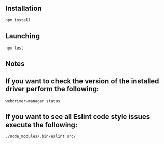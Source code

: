 ## Installation

```bash
npm install
```

## Launching

```bash
npm test
```

## Notes
## If you want to check the version of the installed driver perform the following:
```bash
webdriver-manager status
```
## If you want to see all Eslint code style issues execute the following:
```bash
./node_modules/.bin/eslint src/
```

